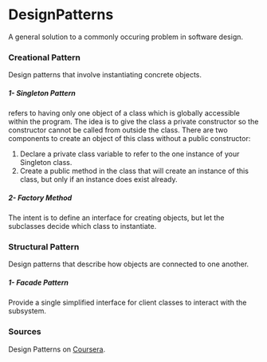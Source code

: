 # DesignPatterns
A general solution to a commonly occuring problem in software design.
### Creational Pattern
Design patterns that involve instantiating concrete objects.
##### 1- Singleton Pattern
refers to having only one object of a class which is globally accessible within the program. 
The idea is to give the class a private constructor so the constructor cannot be called from outside the class.
There are two components to create an object of this class without a public constructor:
1. Declare a private class variable to refer to the one instance of your Singleton class.
2. Create a public method in the class that will create an instance of this class, but only if an instance does exist already.

##### 2- Factory Method
The intent is to define an interface for creating objects, but let the subclasses decide which class to instantiate.

### Structural Pattern
Design patterns that describe how objects are connected to one another.
##### 1- Facade Pattern
Provide a single simplified interface for client classes to interact with the subsystem.


### Sources
Design Patterns on [Coursera](https://www.coursera.org/learn/design-patterns/).
